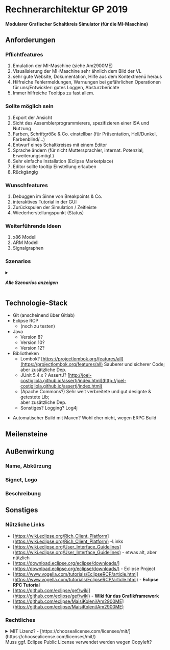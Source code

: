 # Rechnerarchitektur GP 2019
#### Modularer Grafischer Schaltkreis Simulator (für die MI-Maschine)

## Anforderungen

### Pflichtfeatures
1.  Emulation der MI-Maschine (siehe Am2900ME)
2.  Visualisierung der MI-Maschine sehr ähnlich dem Bild der VL
3.  sehr gute Website, Dokumentation, Hilfe aus dem Kontextmenü heraus
4.  Hilfreiche Fehlermeldungen, Warnungen bei gefährlichen Operationen  
    für uns/Entwickler: gutes Loggen, Absturzberichte
5.  Immer hilfreiche Tooltips zu fast allem.
    

### Sollte möglich sein
1.  Export der Ansicht
2.  Sicht des Assemblerprogrammierers, spezifizieren einer ISA und Nutzung
3.  Farben, Schriftgröße & Co. einstellbar (für Präsentation, Hell/Dunkel, Farbenblind/…)
4.  Entwurf eines Schaltkreises mit einem Editor
5.  Sprache ändern (für nicht Muttersprachler, internat. Potenzial, Erweiterungsmögl.)
6.  Sehr einfache Installation (Eclipse Marketplace)
7.  Editor sollte tooltip Einstellung erlauben
8.  Rückgängig
    

### Wunschfeatures
1.  Debuggen im Sinne von Breakpoints & Co.
2.  interaktives Tutorial in der GUI
3.  Zurückspulen der Simulation / Zeitleiste
4.  Wiederherstellungspunkt (Status)

### Weiterführende Ideen
1.  x86 Modell
2.  ARM Modell
3.  Signalgraphen

### Szenarios
<details><summary>

__*Alle Szenarios anzeigen*__

</summary><p>

#### 01. Installation
Das Programm lässt sich entweder über den Eclipse Marketplace einfach installieren (oder als Eclipse Projekt) oder **als eigenes Eclipse RPC Projekt direkt herunterladen (ggf. entpacken) und starten.**<sup>[A]</sup> Das Programm / Plugin lässt sich auf Windows (7+), MacOS und Linux ausführen; alle verbreitete Hardware nach 2010 mit 64 Bit OS sollte funktionieren.<sup>[B]</sup> Es muss auf den Rechnern in den TUM Rechnerhallen funktionieren.<sup>[C]</sup>

#### 02. Deinstallation
Das Programm muss sich ohne nennenswerten Aufwand oder Kentnisse vom Benutzer rückstandslos entfernen lassen.<sup>[A]</sup>

#### 03. Programmstart
Das Programm bzw. Plugin startet schnell (unter 10 sec.; besser unter 5 sec).<sup>[A]</sup> Bei dem ersten Programmstart ist ein Willkommensfenster zu sehen, das auf erklärende Resourcen verweist, den Nutzer grüßt und ggf. auf die (Sprach-)Einstellungen hinweist.<sup>[B]</sup> Es wird bestenfalls auf ein Beispielprojekt verwiesen (kann erstellt werden?) um dem Nutzer zu ermöglichen, sich damit vertraut zu machen.<sup>[C]</sup> Ein schnell Link zum Erstellen eines neuen Projekts/Simulation/... wird angezeigt.<sup>[D]</sup>

#### 04. Programmende
Sollten bei Beenden des Programms oder Programmabsturz nicht persistierte Daten vorliegen, muss dafür gesorgt werden, dass diese nicht verloren gehen.<sup>[A]</sup> Enweder durch einen Dialog<sup>[B]</sup>, oder durch erzeugte Recovery-Dateien<sup>[C]</sup>. Bei Absturz des Programms wird eine passende und aufschlussreiche Fehlermeldung angezeigt, bestenfalls mit Link zu einer Report-Möglichkeit.<sup>[D]</sup>

#### 05. Einstellungen
Die Hauptextfarbe und Schriftgröße muss einstellbar sein<sup>[A]</sup>, besser noch Hintergrund- und Markierungsfarben und Schriftstil.<sup>[B]</sup> Die Einstellung der Sprache muss möglich sein.<sup>[C]</sup>

#### 06. Einstieg
Das Einstiegsprojekt zeigt zu Beginn die passende Ansicht an, die Mikroprogrammierung ist wie bei dem Am2900ME ungehindert möglich.<sup>[A]</sup> Bestenfalls ist dieses beim (erstmaligen) Start direkt geöffnet.<sup>[B]</sup> Wichtige Fenster (v.a. die grafische Darstellung) sind direkt sichtbar, oder zumindest in einem Tab geöffnet (müssen nicht gesucht werden).<sup>[C]</sup>

#### 07. Nutzung der Visualisierung
Die Visualisierung soll möglichst der Vorlesung entsprechen.<sup>[A]</sup> Sie lässt sich transformieren (z.B. Zoom mit dem Mausrad, Verschieben mit Mausklick oder Mausklick und Alt) und wieder zurücksetzen.<sup>[B]</sup>

#### 08. Hilfestellung
Mit dem Produkt wird eine offline-Dokumentation mitgeliefert. (bestenfalls DE und EN)<sup>[A]</sup> Mit Rechtsklick lässt sich über ein Kontextmenü der Teil der Dokumentation öffnen, der das angeklickte und seine Funktion beschreibt. Dies sollte mit fast allem möglich sein.<sup>[B]</sup> Bleibt man mit der Maus länger über einem GUI-Bestandteil, wird eine kurze Beschreibung/Hilfe dazu angezeigt (Tooltip).<sup>[C]</sup>

#### Fügt hier eure eigenen dazu, fortlaufend nummeriert und ggf. mit <sup>[A,B,C,..]</sup> genauer spezifiziert.

</p></details>

## Technologie-Stack
*   Git (anscheinend über Gitlab)
*   Eclipse RCP
    -  (noch zu testen)
*   Java
    -   Version 8?
    -   Version 10?
    -   Version 12?
*   Bibliotheken
    -   Lombok? [https://projectlombok.org/features/all](https://projectlombok.org/features/all)
	Sauberer und sicherer Code; aber zusätzliche Dep.
    -   JUnit 5.4.x ? AssertJ? [http://joel-costigliola.github.io/assertj/index.html](http://joel-costigliola.github.io/assertj/index.html)
    - (Apache Commons?)
    Sehr weit verbreitete und gut designte & getestete Lib;  
    aber zusätzliche Dep.
    - Sonstiges? Logging? Log4j
-   Automatischer Build mit Maven? Wohl eher nicht, wegen ERPC Build

## Meilensteine

## Außenwirkung
### Name, Abkürzung
### Signet, Logo
### Beschreibung

## Sonstiges
### Nützliche Links
- [https://wiki.eclipse.org/Rich_Client_Platform](https://wiki.eclipse.org/Rich_Client_Platform) -Links
- [https://wiki.eclipse.org/User_Interface_Guidelines](https://wiki.eclipse.org/User_Interface_Guidelines) - etwas alt, aber nützlich
- [https://download.eclipse.org/eclipse/downloads/](https://download.eclipse.org/eclipse/downloads/) - Eclipse Project
- [https://www.vogella.com/tutorials/EclipseRCP/article.html](https://www.vogella.com/tutorials/EclipseRCP/article.html) - **Eclipse RPC Tutorial**
- [https://github.com/eclipse/gef/wiki](https://github.com/eclipse/gef/wiki) - **Wiki für das Grafikframework**
- [https://github.com/eclipse/MaisiKoleni/Am2900ME](https://github.com/eclipse/MaisiKoleni/Am2900ME)

### Rechtliches
<details><summary>MIT Lizenz? - [https://choosealicense.com/licenses/mit/](https://choosealicense.com/licenses/mit/)</summary><p>

>MIT License
>
>Copyright (c) 2019 Christian Femers, Daniel Kirschten, Fabian Stemmler
>
> 
>
>Permission is hereby granted, free of charge, to any person obtaining a copy
>of this software and associated documentation files (the "Software"), to deal
>in the Software without restriction, including without limitation the rights
>to use, copy, modify, merge, publish, distribute, sublicense, and/or sell
>copies of the Software, and to permit persons to whom the Software is
>furnished to do so, subject to the following conditions:
>
>The above copyright notice and this permission notice shall be included in all
>copies or substantial portions of the Software.
>
>THE SOFTWARE IS PROVIDED "AS IS", WITHOUT WARRANTY OF ANY KIND, EXPRESS OR
>IMPLIED, INCLUDING BUT NOT LIMITED TO THE WARRANTIES OF MERCHANTABILITY,
>FITNESS FOR A PARTICULAR PURPOSE AND NONINFRINGEMENT. IN NO EVENT SHALL THE
>AUTHORS OR COPYRIGHT HOLDERS BE LIABLE FOR ANY CLAIM, DAMAGES OR OTHER
>LIABILITY, WHETHER IN AN ACTION OF CONTRACT, TORT OR OTHERWISE, ARISING FROM,
>OUT OF OR IN CONNECTION WITH THE SOFTWARE OR THE USE OR OTHER DEALINGS IN THE
>SOFTWARE.

</p></details>
Muss ggf. Eclipse Public License verwendet werden wegen Copyleft?
